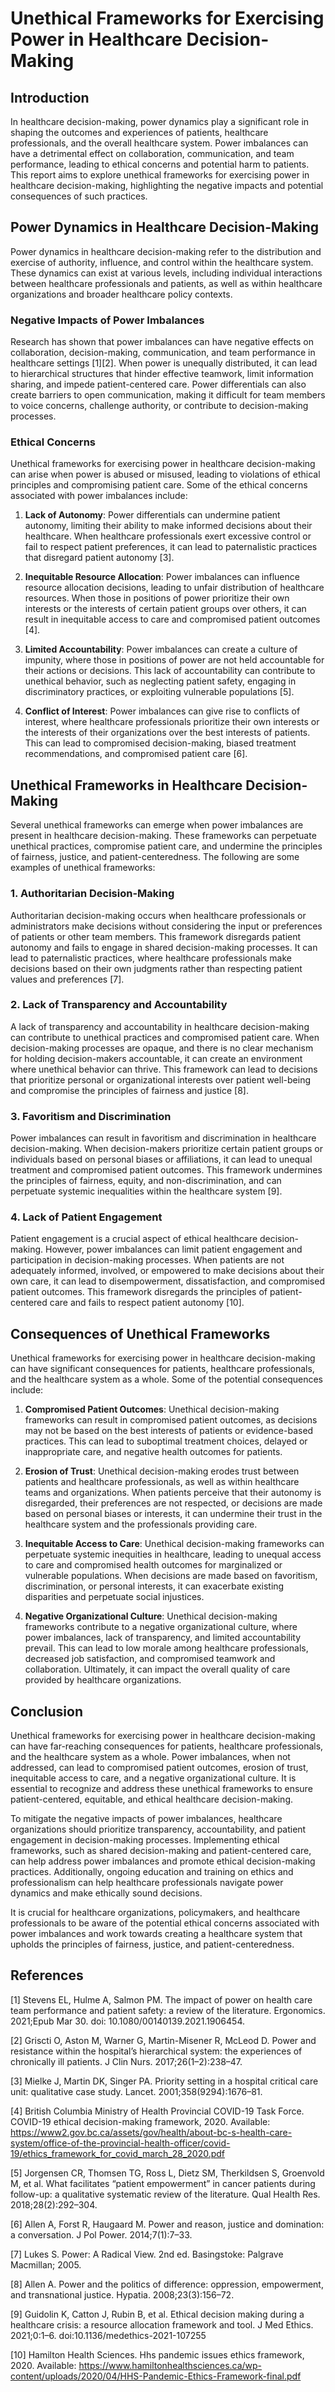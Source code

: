 # Unethical Frameworks for Exercising Power in Healthcare Decision-Making

## Introduction

In healthcare decision-making, power dynamics play a significant role in shaping the outcomes and experiences of patients, healthcare professionals, and the overall healthcare system. Power imbalances can have a detrimental effect on collaboration, communication, and team performance, leading to ethical concerns and potential harm to patients. This report aims to explore unethical frameworks for exercising power in healthcare decision-making, highlighting the negative impacts and potential consequences of such practices.

## Power Dynamics in Healthcare Decision-Making

Power dynamics in healthcare decision-making refer to the distribution and exercise of authority, influence, and control within the healthcare system. These dynamics can exist at various levels, including individual interactions between healthcare professionals and patients, as well as within healthcare organizations and broader healthcare policy contexts.

### Negative Impacts of Power Imbalances

Research has shown that power imbalances can have negative effects on collaboration, decision-making, communication, and team performance in healthcare settings [1][2]. When power is unequally distributed, it can lead to hierarchical structures that hinder effective teamwork, limit information sharing, and impede patient-centered care. Power differentials can also create barriers to open communication, making it difficult for team members to voice concerns, challenge authority, or contribute to decision-making processes.

### Ethical Concerns

Unethical frameworks for exercising power in healthcare decision-making can arise when power is abused or misused, leading to violations of ethical principles and compromising patient care. Some of the ethical concerns associated with power imbalances include:

1. **Lack of Autonomy**: Power differentials can undermine patient autonomy, limiting their ability to make informed decisions about their healthcare. When healthcare professionals exert excessive control or fail to respect patient preferences, it can lead to paternalistic practices that disregard patient autonomy [3].

2. **Inequitable Resource Allocation**: Power imbalances can influence resource allocation decisions, leading to unfair distribution of healthcare resources. When those in positions of power prioritize their own interests or the interests of certain patient groups over others, it can result in inequitable access to care and compromised patient outcomes [4].

3. **Limited Accountability**: Power imbalances can create a culture of impunity, where those in positions of power are not held accountable for their actions or decisions. This lack of accountability can contribute to unethical behavior, such as neglecting patient safety, engaging in discriminatory practices, or exploiting vulnerable populations [5].

4. **Conflict of Interest**: Power imbalances can give rise to conflicts of interest, where healthcare professionals prioritize their own interests or the interests of their organizations over the best interests of patients. This can lead to compromised decision-making, biased treatment recommendations, and compromised patient care [6].

## Unethical Frameworks in Healthcare Decision-Making

Several unethical frameworks can emerge when power imbalances are present in healthcare decision-making. These frameworks can perpetuate unethical practices, compromise patient care, and undermine the principles of fairness, justice, and patient-centeredness. The following are some examples of unethical frameworks:

### 1. Authoritarian Decision-Making

Authoritarian decision-making occurs when healthcare professionals or administrators make decisions without considering the input or preferences of patients or other team members. This framework disregards patient autonomy and fails to engage in shared decision-making processes. It can lead to paternalistic practices, where healthcare professionals make decisions based on their own judgments rather than respecting patient values and preferences [7].

### 2. Lack of Transparency and Accountability

A lack of transparency and accountability in healthcare decision-making can contribute to unethical practices and compromised patient care. When decision-making processes are opaque, and there is no clear mechanism for holding decision-makers accountable, it can create an environment where unethical behavior can thrive. This framework can lead to decisions that prioritize personal or organizational interests over patient well-being and compromise the principles of fairness and justice [8].

### 3. Favoritism and Discrimination

Power imbalances can result in favoritism and discrimination in healthcare decision-making. When decision-makers prioritize certain patient groups or individuals based on personal biases or affiliations, it can lead to unequal treatment and compromised patient outcomes. This framework undermines the principles of fairness, equity, and non-discrimination, and can perpetuate systemic inequalities within the healthcare system [9].

### 4. Lack of Patient Engagement

Patient engagement is a crucial aspect of ethical healthcare decision-making. However, power imbalances can limit patient engagement and participation in decision-making processes. When patients are not adequately informed, involved, or empowered to make decisions about their own care, it can lead to disempowerment, dissatisfaction, and compromised patient outcomes. This framework disregards the principles of patient-centered care and fails to respect patient autonomy [10].

## Consequences of Unethical Frameworks

Unethical frameworks for exercising power in healthcare decision-making can have significant consequences for patients, healthcare professionals, and the healthcare system as a whole. Some of the potential consequences include:

1. **Compromised Patient Outcomes**: Unethical decision-making frameworks can result in compromised patient outcomes, as decisions may not be based on the best interests of patients or evidence-based practices. This can lead to suboptimal treatment choices, delayed or inappropriate care, and negative health outcomes for patients.

2. **Erosion of Trust**: Unethical decision-making erodes trust between patients and healthcare professionals, as well as within healthcare teams and organizations. When patients perceive that their autonomy is disregarded, their preferences are not respected, or decisions are made based on personal biases or interests, it can undermine their trust in the healthcare system and the professionals providing care.

3. **Inequitable Access to Care**: Unethical decision-making frameworks can perpetuate systemic inequities in healthcare, leading to unequal access to care and compromised health outcomes for marginalized or vulnerable populations. When decisions are made based on favoritism, discrimination, or personal interests, it can exacerbate existing disparities and perpetuate social injustices.

4. **Negative Organizational Culture**: Unethical decision-making frameworks contribute to a negative organizational culture, where power imbalances, lack of transparency, and limited accountability prevail. This can lead to low morale among healthcare professionals, decreased job satisfaction, and compromised teamwork and collaboration. Ultimately, it can impact the overall quality of care provided by healthcare organizations.

## Conclusion

Unethical frameworks for exercising power in healthcare decision-making can have far-reaching consequences for patients, healthcare professionals, and the healthcare system as a whole. Power imbalances, when not addressed, can lead to compromised patient outcomes, erosion of trust, inequitable access to care, and a negative organizational culture. It is essential to recognize and address these unethical frameworks to ensure patient-centered, equitable, and ethical healthcare decision-making.

To mitigate the negative impacts of power imbalances, healthcare organizations should prioritize transparency, accountability, and patient engagement in decision-making processes. Implementing ethical frameworks, such as shared decision-making and patient-centered care, can help address power imbalances and promote ethical decision-making practices. Additionally, ongoing education and training on ethics and professionalism can help healthcare professionals navigate power dynamics and make ethically sound decisions.

It is crucial for healthcare organizations, policymakers, and healthcare professionals to be aware of the potential ethical concerns associated with power imbalances and work towards creating a healthcare system that upholds the principles of fairness, justice, and patient-centeredness.

## References

[1] Stevens EL, Hulme A, Salmon PM. The impact of power on health care team performance and patient safety: a review of the literature. Ergonomics. 2021;Epub Mar 30. doi: 10.1080/00140139.2021.1906454.

[2] Griscti O, Aston M, Warner G, Martin-Misener R, McLeod D. Power and resistance within the hospital’s hierarchical system: the experiences of chronically ill patients. J Clin Nurs. 2017;26(1–2):238–47.

[3] Mielke J, Martin DK, Singer PA. Priority setting in a hospital critical care unit: qualitative case study. Lancet. 2001;358(9294):1676–81.

[4] British Columbia Ministry of Health Provincial COVID-19 Task Force. COVID-19 ethical decision-making framework, 2020. Available: https://www2.gov.bc.ca/assets/gov/health/about-bc-s-health-care-system/office-of-the-provincial-health-officer/covid-19/ethics_framework_for_covid_march_28_2020.pdf

[5] Jorgensen CR, Thomsen TG, Ross L, Dietz SM, Therkildsen S, Groenvold M, et al. What facilitates “patient empowerment” in cancer patients during follow-up: a qualitative systematic review of the literature. Qual Health Res. 2018;28(2):292–304.

[6] Allen A, Forst R, Haugaard M. Power and reason, justice and domination: a conversation. J Pol Power. 2014;7(1):7–33.

[7] Lukes S. Power: A Radical View. 2nd ed. Basingstoke: Palgrave Macmillan; 2005.

[8] Allen A. Power and the politics of difference: oppression, empowerment, and transnational justice. Hypatia. 2008;23(3):156–72.

[9] Guidolin K, Catton J, Rubin B, et al. Ethical decision making during a healthcare crisis: a resource allocation framework and tool. J Med Ethics. 2021;0:1–6. doi:10.1136/medethics-2021-107255

[10] Hamilton Health Sciences. Hhs pandemic issues ethics framework, 2020. Available: https://www.hamiltonhealthsciences.ca/wp-content/uploads/2020/04/HHS-Pandemic-Ethics-Framework-final.pdf